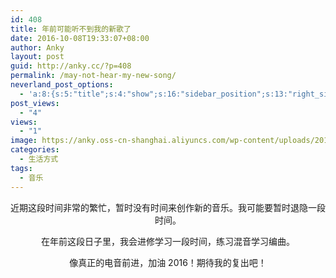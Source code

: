 ```yaml
---
id: 408
title: 年前可能听不到我的新歌了
date: 2016-10-08T19:33:07+08:00
author: Anky
layout: post
guid: http://anky.cc/?p=408
permalink: /may-not-hear-my-new-song/
neverland_post_options:
  - 'a:8:{s:5:"title";s:4:"show";s:16:"sidebar_position";s:13:"right_sidebar";s:17:"post_format_video";s:0:"";s:21:"post_format_link_href";s:0:"";s:22:"post_format_link_title";s:0:"";s:22:"post_format_quote_text";s:0:"";s:24:"post_format_quote_author";s:0:"";s:17:"post_format_audio";s:0:"";}'
post_views:
  - "4"
views:
  - "1"
image: https://anky.oss-cn-shanghai.aliyuncs.com/wp-content/uploads/2016/10/1-F-2524-2-1500x-1170x705.jpg
categories:
  - 生活方式
tags:
  - 音乐
---
```

<p style="text-align: center;">
  <!--more-->近期这段时间非常的繁忙，暂时没有时间来创作新的音乐。我可能要暂时退隐一段时间。
</p>

<p style="text-align: center;">
  在年前这段日子里，我会进修学习一段时间，练习混音学习编曲。
</p>

<p style="text-align: center;">
  像真正的电音前进，加油 2016！期待我的复出吧！
</p>